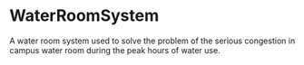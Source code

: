 # WaterRoomSystem
A water room system used to solve the problem of the serious congestion in campus water room during the peak hours of water use.
